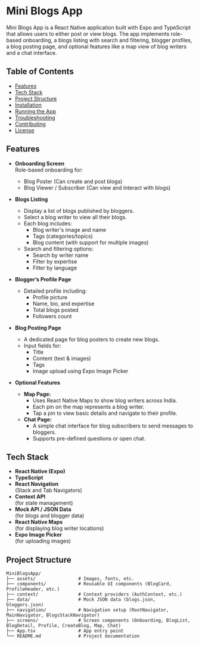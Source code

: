 # Mini Blogs App

Mini Blogs App is a React Native application built with Expo and TypeScript that allows users to either post or view blogs. The app implements role-based onboarding, a blogs listing with search and filtering, blogger profiles, a blog posting page, and optional features like a map view of blog writers and a chat interface.

## Table of Contents

- [Features](#features)
- [Tech Stack](#tech-stack)
- [Project Structure](#project-structure)
- [Installation](#installation)
- [Running the App](#running-the-app)
- [Troubleshooting](#troubleshooting)
- [Contributing](#contributing)
- [License](#license)

## Features

- **Onboarding Screen**  
  Role-based onboarding for:
  - Blog Poster (Can create and post blogs)
  - Blog Viewer / Subscriber (Can view and interact with blogs)

- **Blogs Listing**  
  - Display a list of blogs published by bloggers.
  - Select a blog writer to view all their blogs.
  - Each blog includes:
    - Blog writer's image and name
    - Tags (categories/topics)
    - Blog content (with support for multiple images)
  - Search and filtering options:
    - Search by writer name
    - Filter by expertise
    - Filter by language

- **Blogger’s Profile Page**  
  - Detailed profile including:
    - Profile picture
    - Name, bio, and expertise
    - Total blogs posted
    - Followers count

- **Blog Posting Page**  
  - A dedicated page for blog posters to create new blogs.
  - Input fields for:
    - Title
    - Content (text & images)
    - Tags
    - Image upload using Expo Image Picker

- **Optional Features**
  - **Map Page:**  
    - Uses React Native Maps to show blog writers across India.
    - Each pin on the map represents a blog writer.
    - Tap a pin to view basic details and navigate to their profile.
  - **Chat Page:**  
    - A simple chat interface for blog subscribers to send messages to bloggers.
    - Supports pre-defined questions or open chat.

## Tech Stack

- **React Native (Expo)**
- **TypeScript**
- **React Navigation**  
  (Stack and Tab Navigators)
- **Context API**  
  (for state management)
- **Mock API / JSON Data**  
  (for blogs and blogger data)
- **React Native Maps**  
  (for displaying blog writer locations)
- **Expo Image Picker**  
  (for uploading images)

## Project Structure

```plaintext
MiniBlogsApp/
├── assets/                # Images, fonts, etc.
├── components/            # Reusable UI components (BlogCard, ProfileHeader, etc.)
├── context/               # Context providers (AuthContext, etc.)
├── data/                  # Mock JSON data (blogs.json, bloggers.json)
├── navigation/            # Navigation setup (RootNavigator, MainNavigator, BlogsStackNavigator)
├── screens/               # Screen components (Onboarding, BlogList, BlogDetail, Profile, CreateBlog, Map, Chat)
├── App.tsx                # App entry point
└── README.md              # Project documentation
